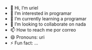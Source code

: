 - 👋 Hi, I’m uriel
- 👀 I’m interested in programar
- 🌱 I’m currently learning a programar
- 💞️ I’m looking to collaborate on nada
- 📫 How to reach me por correo
- 😄 Pronouns: uri
- ⚡ Fun fact: ...

<!---
urieltoledo/urieltoledo is a ✨ special ✨ repository because its `README.md` (this file) appears on your GitHub profile.
You can click the Preview link to take a look at your changes.
--->
